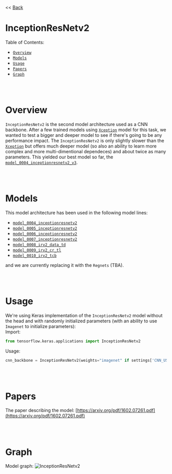 << [Back](../../../)

# InceptionResNetv2

Table of Contents:
- [`Overview`](#overview)
- [`Models`](#models)
- [`Usage`](#usage)
- [`Papers`](#papers)
- [`Graph`](#graph)

<br/>
<br/>

# Overview
`InceptionResNetv2` is the second model architecture used as a CNN backbone. After a few trained models using [`Xception`](../project_info/xception.md) model for this task, we wanted to test a bigger and deeper model to see if there's going to be any performance impact. The `InceptionResNetv2` is only slightly slower than the [`Xception`](../project_info/xception.md) but offers much deeper model (so also an ability to learn more complex and more multi-dimentional dependeces) and about twice as many parameters. This yielded our best model so far, the [`model_0004_inceptionresnetv2_v3`](../project_info/model_0004_inceptionresnetv2).

<br/>
<br/>

# Models
This model architecture has been used in the following model lines:
- [`model_0004_inceptionresnetv2`](../model_0004_inceptionresnetv2/)
- [`model_0005_inceptionresnetv2`](../model_0005_inceptionresnetv2/)
- [`model_0006_inceptionresnetv2`](../model_0006_inceptionresnetv2/)
- [`model_0007_inceptionresnetv2`](../model_0007_inceptionresnetv2/)
- [`model_0008_irv2_data_td`](../model_0008_irv2_data_td/)
- [`model_0009_irv2_cr_tl`](../model_0009_irv2_cr_tl/)
- [`model_0010_irv2_tcb`](../model_0010_irv2_tcb/)

and we are currently replacing it with the `Regnets` (TBA).

<br/>
<br/>

# Usage

We're using Keras implementation of the `InceptionResNetv2` model without the head and with randomly initialized parameters (with an ability to use `Imagenet` to initialize parameters):  
Import:  
```py
from tensorflow.keras.applications import InceptionResNetv2
```  
Usage:  
```py
cnn_backbone = InceptionResNetv2(weights="imagenet" if settings['CNN_USE_PRETRAINED_WEIGHTS'] else None, include_top=False, input_shape=model_input['shape'])
```

<br/>
<br/>

# Papers

The paper describing the model: [https://arxiv.org/pdf/1602.07261.pdf](https://arxiv.org/pdf/1602.07261.pdf)

<br/>
<br/>

# Graph

Model graph:
![InceptionResNetv2](../_media/inceptionresnetv2.png)